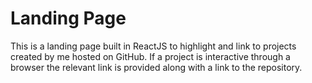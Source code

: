# Landing Page
This is a landing page built in ReactJS to highlight and link to projects created by me hosted on GitHub.
If a project is interactive through a browser the relevant link is provided along with a link to the repository.
